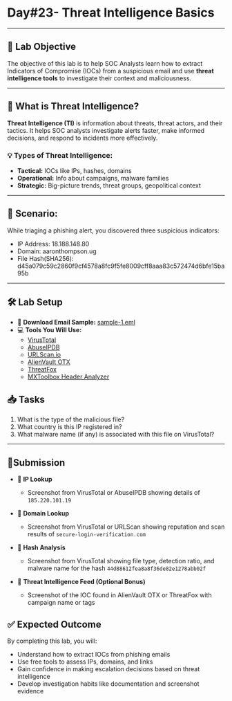 # **Day#23- Threat Intelligence Basics**

---

## 🎯 **Lab Objective**

The objective of this lab is to help SOC Analysts learn how to extract Indicators of Compromise (IOCs) from a suspicious email and use **threat intelligence tools** to investigate their context and maliciousness.


---

## 📘 **What is Threat Intelligence?**

**Threat Intelligence (TI)** is information about threats, threat actors, and their tactics. It helps SOC analysts investigate alerts faster, make informed decisions, and respond to incidents more effectively.

### 💡 Types of Threat Intelligence:
- **Tactical:** IOCs like IPs, hashes, domains
- **Operational:** Info about campaigns, malware families
- **Strategic:** Big-picture trends, threat groups, geopolitical context

---

## 💼 **Scenario:**

While triaging a phishing alert, you discovered three suspicious indicators:

- IP Address: 18.188.148.80
- Domain: aaronthompson.ug
- File Hash(SHA256): d45a079c59c2860f9cf4578a8fc9f5fe8009cff8aaa83c572474d6bfe15ba95b

---

## 🛠️ **Lab Setup**

- 📩 **Download Email Sample:** [sample-1.eml](sandbox:/mnt/data/sample-1.eml)  
- 💻 **Tools You Will Use:**
  - [VirusTotal](https://www.virustotal.com)
  - [AbuseIPDB](https://abuseipdb.com)
  - [URLScan.io](https://urlscan.io)
  - [AlienVault OTX](https://otx.alienvault.com/)
  - [ThreatFox](https://threatfox.abuse.ch/)
  - [MXToolbox Header Analyzer](https://mxtoolbox.com/EmailHeaders.aspx)


## 📥 **Tasks**

1. What is the type of the malicious file?
2. What country is this IP registered in?  
3. What malware name (if any) is associated with this file on VirusTotal?

---

## 📸Submission

- 🔹 **IP Lookup**  
  - Screenshot from VirusTotal or AbuseIPDB showing details of `185.220.101.19`

- 🔹 **Domain Lookup**  
  - Screenshot from VirusTotal or URLScan showing reputation and scan results of `secure-login-verification.com`

- 🔹 **Hash Analysis**  
  - Screenshot from VirusTotal showing file type, detection ratio, and malware name for the hash `44d88612fea8a8f36de82e1278abb02f`

- 🔹 **Threat Intelligence Feed (Optional Bonus)**  
  - Screenshot of the IOC found in AlienVault OTX or ThreatFox with campaign name or tags

## ✅ **Expected Outcome**

By completing this lab, you will:
- Understand how to extract IOCs from phishing emails  
- Use free tools to assess IPs, domains, and links  
- Gain confidence in making escalation decisions based on threat intelligence  
- Develop investigation habits like documentation and screenshot evidence
